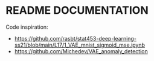 # README DOCUMENTATION
Code inspiration:
- https://github.com/rasbt/stat453-deep-learning-ss21/blob/main/L17/1_VAE_mnist_sigmoid_mse.ipynb
- https://github.com/Michedev/VAE_anomaly_detection